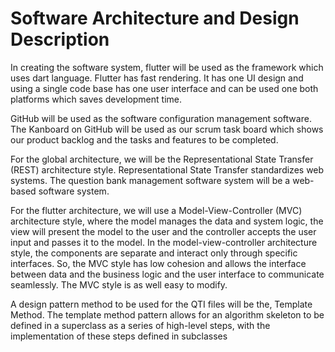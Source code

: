 # Software Architecture and Design Description

In creating the software system, flutter will be used as the framework which uses dart language. Flutter has fast rendering. It has one UI design and using a single code base has one user interface and can be used one both platforms which saves development time. 

GitHub will be used as the software configuration management software. The Kanboard on GitHub will be used as our scrum task board which shows our product backlog and the tasks and features to be completed.

For the global architecture, we will be the Representational State Transfer (REST) architecture style. Representational State Transfer standardizes web systems. The question bank management software system will be a web-based software system. 

For the flutter architecture, we will use a Model-View-Controller (MVC) architecture style, where the model manages the data and system logic, the view will present the model to the user and the controller accepts the user input and passes it to the model. In the model-view-controller architecture style, the components are separate and interact only through specific interfaces. So, the MVC style has low cohesion and allows the interface between data and the business logic and the user interface to communicate seamlessly. The MVC style is as well easy to modify. 

A design pattern method to be used for the QTI files will be the, Template Method. The template method pattern allows for an algorithm skeleton to be defined 
in a superclass as a series of high-level steps, with the implementation of 
these steps defined in subclasses

